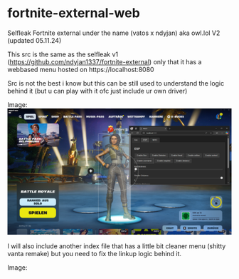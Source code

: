 # fortnite-external-web
Selfleak Fortnite external under the name (vatos x ndyjan) aka owl.lol V2 (updated 05.11.24)

This src is the same as the selfleak v1 (https://github.com/ndyjan1337/fortnite-external) only that it has a webbased menu hosted on https://localhost:8080

Src is not the best i know but this can be still used to understand the logic behind it (but u can play with it ofc just include ur own driver)

Image:
![alt text](https://github.com/ndyjan1337/fortnite-external-web/blob/main/image/image.png?raw=true)

I will also include another index file that has a little bit cleaner menu (shitty vanta remake) but you need to fix the linkup logic behind it.

Image:

